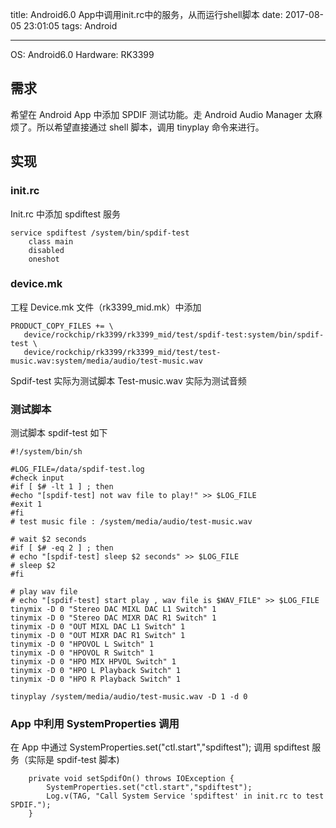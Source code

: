 title: Android6.0 App中调用init.rc中的服务，从而运行shell脚本
date: 2017-08-05 23:01:05
tags: Android

---
OS: Android6.0
Hardware: RK3399


## 需求
希望在 Android App 中添加 SPDIF 测试功能。走 Android Audio Manager 太麻烦了。所以希望直接通过 shell 脚本，调用 tinyplay 命令来进行。 


## 实现
### init.rc
Init.rc 中添加 spdiftest 服务 
```  
service spdiftest /system/bin/spdif-test 
    class main 
    disabled 
    oneshot 
```

 

### device.mk
工程 Device.mk 文件（rk3399_mid.mk）中添加 
``` 
PRODUCT_COPY_FILES += \ 
   device/rockchip/rk3399/rk3399_mid/test/spdif-test:system/bin/spdif-test \ 
   device/rockchip/rk3399/rk3399_mid/test/test-music.wav:system/media/audio/test-music.wav 
```

Spdif-test 实际为测试脚本 
Test-music.wav 实际为测试音频 


 ### 测试脚本
测试脚本 spdif-test 如下 
``` 
#!/system/bin/sh 
  
#LOG_FILE=/data/spdif-test.log 
#check input 
#if [ $# -lt 1 ] ; then 
#echo "[spdif-test] not wav file to play!" >> $LOG_FILE 
#exit 1 
#fi  
# test music file : /system/media/audio/test-music.wav 
  
# wait $2 seconds 
#if [ $# -eq 2 ] ; then 
# echo "[spdif-test] sleep $2 seconds" >> $LOG_FILE 
# sleep $2 
#fi 
  
# play wav file 
# echo "[spdif-test] start play , wav file is $WAV_FILE" >> $LOG_FILE 
tinymix -D 0 "Stereo DAC MIXL DAC L1 Switch" 1 
tinymix -D 0 "Stereo DAC MIXR DAC R1 Switch" 1 
tinymix -D 0 "OUT MIXL DAC L1 Switch" 1 
tinymix -D 0 "OUT MIXR DAC R1 Switch" 1 
tinymix -D 0 "HPOVOL L Switch" 1 
tinymix -D 0 "HPOVOL R Switch" 1 
tinymix -D 0 "HPO MIX HPVOL Switch" 1 
tinymix -D 0 "HPO L Playback Switch" 1 
tinymix -D 0 "HPO R Playback Switch" 1 
  
tinyplay /system/media/audio/test-music.wav -D 1 -d 0 
```

### App 中利用 SystemProperties 调用

在 App 中通过 SystemProperties.set("ctl.start","spdiftest"); 
调用 spdiftest 服务（实际是 spdif-test 脚本) 


```
    private void setSpdifOn() throws IOException {
        SystemProperties.set("ctl.start","spdiftest");
        Log.v(TAG, "Call System Service 'spdiftest' in init.rc to test SPDIF.");
    }
```
